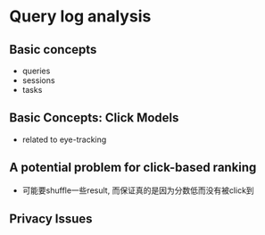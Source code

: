 
# Query log analysis

## Basic concepts

* queries
* sessions
* tasks

## Basic  Concepts: Click Models

* related to eye-tracking

## A potential problem for click-based ranking

* 可能要shuffle一些result, 而保证真的是因为分数低而没有被click到

## Privacy Issues

